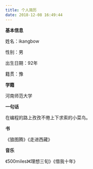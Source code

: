 ```yaml
---
title: 个人简历 
date: 2018-12-08 16:49:44
---
```


**基本信息**

姓名：ikangbow

性别：男

出生日期：92年

籍贯：豫

**学籍**

河南师范大学

**一句话**

在编程的路上孜孜不倦上下求索的小菜鸟。

**书**

《狼图腾》《走进西藏》

**音乐**

《500miles》《理想三旬》《借我十年》



